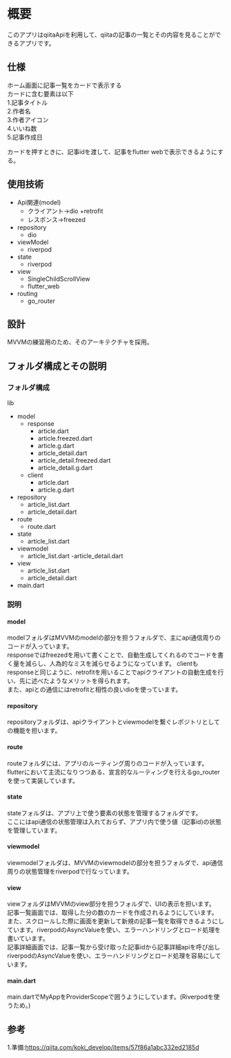 # 概要

このアプリはqiitaApiを利用して、qiitaの記事の一覧とその内容を見ることができるアプリです。    




## 仕様

ホーム画面に記事一覧をカードで表示する  
カードに含む要素は以下  
1.記事タイトル  
2.作者名  
3.作者アイコン   
4.いいね数  
5.記事作成日  

カードを押すときに、記事idを渡して、記事をflutter webで表示できるようにする。   


## 使用技術

- Api関連(model)
  - クライアント→dio +retrofit
  - レスポンス→freezed
- repository
  - dio 
- viewModel
  - riverpod
- state
  - riverpod
- view
  - SingleChildScrollView
  - flutter_web
- routing
  - go_router


## 設計

MVVMの練習用のため、そのアーキテクチャを採用。


## フォルダ構成とその説明
### フォルダ構成  
lib
  - model
    - response
      - article.dart
      - article.freezed.dart
      - article.g.dart
      - article_detail.dart
      - article_detail.freezed.dart
      - article_detail.g.dart
    - client
      - article.dart   
      - article.g.dart
  - repository
      - article_list.dart
      - article_detail.dart
  - route
    - route.dart
  - state
    - article_list.dart
  - viewmodel
    - article_list.dart
    -article_detail.dart
  - view
    - article_list.dart
    - article_detail.dart
  - main.dart 
 ### 説明
 #### model
 modelフォルダはMVVMのmodelの部分を担うフォルダで、主にapi通信周りのコードが入っています。   
 responseではfreezedを用いて書くことで、自動生成してくれるのでコードを書く量を減らし、人為的なミスを減らせるようになっています。 
 clientもresponseと同じように、retrofitを用いることでapiクライアントの自動生成を行い、先に述べたようなメリットを得られます。   
 また、apiとの通信にはretrofitと相性の良いdioを使っています。   
 #### repository
 repositoryフォルダは、apiクライアントとviewmodelを繋ぐレポジトリとしての機能を担います。
 #### route
 routeフォルダには、アプリのルーティング周りのコードが入っています。  
 flutterにおいて主流になりつつある、宣言的なルーティングを行えるgo_routerを使って実装しています。   
 #### state
 stateフォルダは、アプリ上で使う要素の状態を管理するフォルダです。  
 ここにはapi通信の状態管理は入れておらず、アプリ内で使う値（記事id)の状態を管理しています。
 
 #### viewmodel
 viewmodelフォルダは、MVVMのviewmodelの部分を担うフォルダで、api通信周りの状態管理をriverpodで行なっています。
 #### view
 viewフォルダはMVVMのview部分を担うフォルダで、UIの表示を担います。  
 記事一覧画面では、取得した分の数のカードを作成されるようにしています。   また、スクロールした際に画面を更新して新規の記事一覧を取得できるようにしています。riverpodのAsyncValueを使い、エラーハンドリングとロード処理を書いています。   
 記事詳細画面では、記事一覧から受け取った記事idから記事詳細apiを呼び出しriverpodのAsyncValueを使い、エラーハンドリングとロード処理を容易にしています。
 #### main.dart
 main.dartでMyAppをProviderScopeで囲うようにしています。(Riverpodを使うため。)
 

## 参考
1.準備:https://qiita.com/koki_develop/items/57f86a1abc332ed2185d





